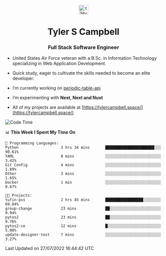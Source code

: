 <p align="center">
<a href="https://www.linkedin.com/in/t36campbell" target="blank"><img align="center" src="https://ik.imagekit.io/t36campbell/Portfolio/linkedin.png.original_m8bbGgPh6.png" alt="t36campbell" height="30" width="30" /></a>
</p>
<h1 align="center">Tyler S Campbell</h1>
<h3 align="center">Full Stack Software Engineer</h3>

* United States Air Force veteran with a B.Sc. in Information Technology specializing in Web Application Development. 

* Quick study, eager to cultivate the skills needed to become an elite developer.

* I’m currently working on [periodic-table-api](https://github.com/t36campbell/periodic-table-api)

* I’m experimenting with **Nest, Next and Nuxt**

* All of my projects are available at [https://tylercampbell.space/](https://tylercampbell.space/)

<!--START_SECTION:waka-->
![Code Time](http://img.shields.io/badge/Code%20Time-1%2C711%20hrs%2025%20mins-blue)

📊 **This Week I Spent My Time On** 

```text
💬 Programming Languages: 
Python                   3 hrs 34 mins       ██████████████████████░░░   90.61% 
YAML                     8 mins              ░░░░░░░░░░░░░░░░░░░░░░░░░   3.42% 
Git Config               4 mins              ░░░░░░░░░░░░░░░░░░░░░░░░░   1.89% 
Other                    3 mins              ░░░░░░░░░░░░░░░░░░░░░░░░░   1.65% 
Docker                   1 min               ░░░░░░░░░░░░░░░░░░░░░░░░░   0.67%

🐱‍💻 Projects: 
tufin-pss                2 hrs 45 mins       █████████████████░░░░░░░░   69.84% 
group-change             23 mins             ██░░░░░░░░░░░░░░░░░░░░░░░   9.94% 
pytos2                   23 mins             ██░░░░░░░░░░░░░░░░░░░░░░░   9.76% 
pytos2-ce                12 mins             █░░░░░░░░░░░░░░░░░░░░░░░░   5.08% 
update-designer-test     7 mins              ░░░░░░░░░░░░░░░░░░░░░░░░░   3.27%

```


 Last Updated on 27/07/2022 16:44:42 UTC
<!--END_SECTION:waka-->
